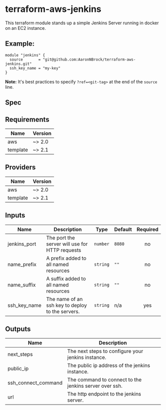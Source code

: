 # terraform-aws-jenkins

This terraform module stands up a simple Jenkins Server running in docker on an EC2 instance.

## Example:

```hcl
module "jenkins" {
  source       = "git@github.com:AaronNBrock/terraform-aws-jenkins.git"
  ssh_key_name = "my-key"
}
```

**Note:** It's best practices to specify `?ref=<git-tag>` at the end of the `source` line.

## Spec

## Requirements

| Name     | Version |
| -------- | ------- |
| aws      | ~> 2.0  |
| template | ~> 2.1  |

## Providers

| Name     | Version |
| -------- | ------- |
| aws      | ~> 2.0  |
| template | ~> 2.1  |

## Inputs

| Name         | Description                                      | Type     | Default | Required |
| ------------ | ------------------------------------------------ | -------- | ------- | :------: |
| jenkins_port | The port the server will use for HTTP requests   | `number` | `8080`  |    no    |
| name_prefix  | A prefix added to all named resources            | `string` | `""`    |    no    |
| name_suffix  | A suffix added to all named resources            | `string` | `""`    |    no    |
| ssh_key_name | The name of an ssh key to deploy to the servers. | `string` | n/a     |   yes    |

## Outputs

| Name                | Description                                            |
| ------------------- | ------------------------------------------------------ |
| next_steps          | The next steps to configure your jenkins instance.     |
| public_ip           | The public ip address of the jenkins instance.         |
| ssh_connect_command | The command to connect to the jenkins server over ssh. |
| url                 | The http endpoint to the jenkins server.               |

